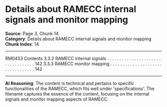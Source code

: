 # Details about RAMECC internal signals and monitor mapping

**Source**: Page 3, Chunk 14  
**Category**: Details about RAMECC internal signals and monitor mapping  
**Chunk Index**: 14

---

RM0433 Contents
3.3.2 RAMECC internal signals . . . . . . . . . . . . . . . . . . . . . . . . . . . . . . . . . . 142
3.3.3 RAMECC monitor mapping . . . . . . . . . . . . . . . . . . . . . . . . . . . . . . . . . 142

---

**AI Reasoning**: The content is technical and pertains to specific functionalities of the RAMECC, which fits well under 'specifications'. The filename captures the essence of the content, focusing on the internal signals and monitor mapping aspects of RAMECC.
